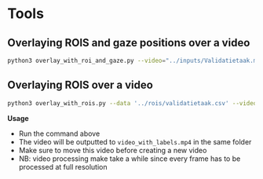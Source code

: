 # Tools

## Overlaying ROIS and gaze positions over a video

```bash
python3 overlay_with_roi_and_gaze.py --video="../inputs/Validatietaak.mp4" --data="../rois/validatietaak.csv" --gazedata="../inputs/merged_surfaces_with_gaps.csv" --start_frame=1000
```

## Overlaying ROIS over a video

```bash
python3 overlay_with_rois.py --data '../rois/validatietaak.csv' --video '../videos/Validatietaak.mp4'
```

**Usage**

- Run the command above
- The video will be outputted to `video_with_labels.mp4` in the same folder
- Make sure to move this video before creating a new video
- NB: video processing make take a while since every frame has to be processed at full resolution
